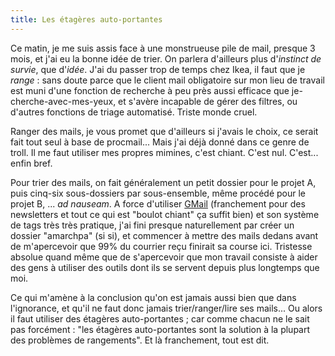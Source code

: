 ```yaml
---
title: Les étagères auto-portantes
---
```


Ce matin, je me suis assis face à une monstrueuse pile de mail, presque 3
mois, et j'ai eu la bonne idée de trier. On parlera d'ailleurs plus
d'_instinct de survie_, que d'_idée_. J'ai du passer trop de temps chez Ikea,
il faut que je _range_ : sans doute parce que le client mail obligatoire sur
mon lieu de travail est muni d'une fonction de recherche à peu près aussi
efficace que je-cherche-avec-mes-yeux, et s'avère incapable de gérer des
filtres, ou d'autres fonctions de triage automatisé. Triste monde cruel.

Ranger des mails, je vous promet que d'ailleurs si j'avais le choix, ce serait
fait tout seul à base de procmail... Mais j'ai déjà donné dans ce genre de
troll. Il me faut utiliser mes propres mimines, c'est chiant. C'est nul.
C'est... enfin bref.

Pour trier des mails, on fait généralement un petit dossier pour le projet A,
puis cinq-six sous-dossiers par sous-ensemble, même procédé pour le projet B,
... _ad nauseam_. A force d'utiliser [GMail](http://www.gmail.com)
(franchement pour des newsletters et tout ce qui est "boulot chiant" ça suffit
bien) et son système de tags très très pratique, j'ai fini presque
naturellement par créer un dossier "amarchpa" (si si), et commencer à mettre
des mails dedans avant de m'apercevoir que 99% du courrier reçu finirait sa
course ici. Tristesse absolue quand même que de s'apercevoir que mon travail
consiste à aider des gens à utiliser des outils dont ils se servent depuis
plus longtemps que moi.

Ce qui m'amène à la conclusion qu'on est jamais aussi bien que dans
l'ignorance, et qu'il ne faut donc jamais trier/ranger/lire ses mails... Ou
alors il faut utiliser des étagères auto-portantes ; car comme chacun ne le
sait pas forcément : "les étagères auto-portantes sont la solution à la
plupart des problèmes de rangements". Et là franchement, tout est dit.

